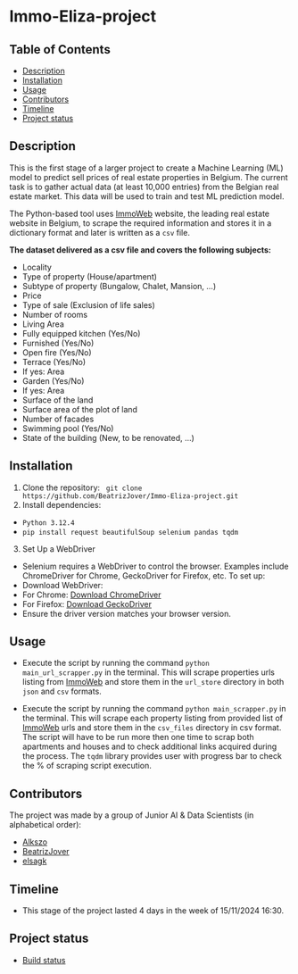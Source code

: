 # Immo-Eliza-project

## Table of Contents
- [Description](#description)
- [Installation](#installation)
- [Usage](#usage)
- [Contributors](#contributors)
- [Timeline](#timeline)
- [Project status](#project-status)
  
## Description
This is the first stage of a larger project to create a Machine Learning (ML) model to predict sell prices of real estate properties in Belgium. The current task is to gather actual data (at least 10,000 entries) from the Belgian real estate market. This data will be used to train and test ML prediction model.

The Python-based tool uses [ImmoWeb](https://www.immoweb.be/en) website, the leading real estate website in Belgium, to scrape the required information and stores it in a dictionary format and later is written as a `csv` file.


**The dataset delivered as a csv file and covers the following subjects:**
- Locality
- Type of property (House/apartment)
- Subtype of property (Bungalow, Chalet, Mansion, ...)
- Price
- Type of sale (Exclusion of life sales)
- Number of rooms
- Living Area
- Fully equipped kitchen (Yes/No)
- Furnished (Yes/No)
- Open fire (Yes/No)
- Terrace (Yes/No)
- If yes: Area
- Garden (Yes/No)
- If yes: Area
- Surface of the land
- Surface area of the plot of land
- Number of facades
- Swimming pool (Yes/No)
- State of the building (New, to be renovated, ...)

## Installation
1. Clone the repository: ``` git clone https://github.com/BeatrizJover/Immo-Eliza-project.git```
2. Install dependencies: 
  - ```Python 3.12.4```
  - ```pip install request beautifulSoup selenium pandas tqdm ```
3. Set Up a WebDriver
- Selenium requires a WebDriver to control the browser. Examples include ChromeDriver for Chrome, GeckoDriver for Firefox, etc. To set up:
- Download WebDriver:
- For Chrome: [Download ChromeDriver](https://developer.chrome.com/docs/chromedriver/downloads)
- For Firefox: [Download GeckoDriver](https://geckodriver.com/download/)
- Ensure the driver version matches your browser version.

## Usage
- Execute the script by running the command `python main_url_scrapper.py` in the terminal. This will scrape properties urls listing from [ImmoWeb](https://www.immoweb.be/en) and store them in the `url_store` directory in both `json` and `csv` formats.

- Execute the script by running the command `python main_scrapper.py` in the terminal. This will scrape each property listing from provided list of [ImmoWeb](https://www.immoweb.be/en) urls and store them in the `csv_files` directory in csv format. The script will have to be run more then one time to scrap both apartments and houses and to check additional links acquired during the process. The `tqdm` library provides user with progress bar to check the % of scraping script execution.


## Contributors
The project was made by a group of Junior AI & Data Scientists (in alphabetical order):

- [Alkszo](https://github.com/Alkszo)
- [BeatrizJover](https://github.com/BeatrizJover)
- [elsagk](https://github.com/elsagk)

## Timeline
- This stage of the project lasted 4 days in the week of 15/11/2024 16:30.

## Project status
- [Build status](https://trello.com/b/Kumf4YKs/agile-board)

                 
